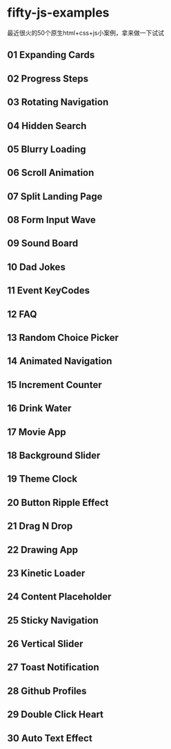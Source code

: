 # fifty-js-examples
最近很火的50个原生html+css+js小案例，拿来做一下试试
## 01 Expanding Cards
## 02 Progress Steps
## 03 Rotating Navigation
## 04 Hidden Search
## 05 Blurry Loading
## 06 Scroll Animation
## 07 Split Landing Page
## 08 Form Input Wave
## 09 Sound Board
## 10 Dad Jokes
## 11 Event KeyCodes
## 12 FAQ
## 13 Random Choice Picker
## 14 Animated Navigation
## 15 Increment Counter
## 16 Drink Water
## 17 Movie App
## 18 Background Slider
## 19 Theme Clock
## 20 Button Ripple Effect
## 21 Drag N Drop
## 22 Drawing App
## 23 Kinetic Loader
## 24 Content Placeholder
## 25 Sticky Navigation
## 26 Vertical Slider
## 27 Toast Notification
## 28 Github Profiles
## 29 Double Click Heart
## 30 Auto Text Effect

